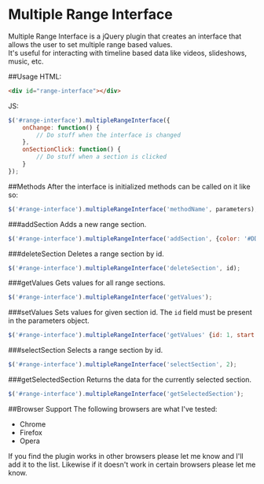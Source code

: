 Multiple Range Interface
===============

Multiple Range Interface is a jQuery plugin that creates an interface that allows the user to set multiple range based values.  
It's useful for interacting with timeline based data like videos, slideshows, music, etc.

##Usage
HTML:
```html
<div id="range-interface"></div>
```

JS:
```js
$('#range-interface').multipleRangeInterface({
	onChange: function() {
		// Do stuff when the interface is changed
	},
	onSectionClick: function() {
		// Do stuff when a section is clicked
	}
});
```

##Methods
After the interface is initialized methods can be called on it like so:

```js
$('#range-interface').multipleRangeInterface('methodName', parameters);
```
###addSection
Adds a new range section.
```js
$('#range-interface').multipleRangeInterface('addSection', {color: '#DDDDDD'});
```
###deleteSection
Deletes a range section by id.
```js
$('#range-interface').multipleRangeInterface('deleteSection', id);
```
###getValues
Gets values for all range sections.
```js
$('#range-interface').multipleRangeInterface('getValues');
```
###setValues
Sets values for given section id.  The `id` field must be present in the parameters object.
```js
$('#range-interface').multipleRangeInterface('getValues' {id: 1, start: 20, stop: 44});
```
###selectSection
Selects a range section by id.
```js
$('#range-interface').multipleRangeInterface('selectSection', 2);
```
###getSelectedSection
Returns the data for the currently selected section.
```js
$('#range-interface').multipleRangeInterface('getSelectedSection');
```

##Browser Support
The following browsers are what I've tested:
* Chrome
* Firefox
* Opera

If you find the plugin works in other browsers please let me know and I'll add it to the list.  Likewise if it doesn't work in certain browsers please let me know.